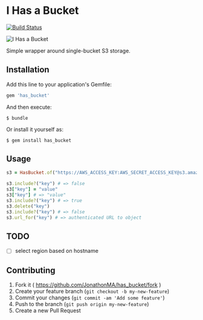 # I Has a Bucket

[![Build Status](https://travis-ci.org/JonathonMA/has_bucket.svg?branch=master)](https://travis-ci.org/JonathonMA/has_bucket)

![I Has a Bucket](http://i1.kym-cdn.com/photos/images/newsfeed/000/000/026/lolrus.jpg)

Simple wrapper around single-bucket S3 storage.

## Installation

Add this line to your application's Gemfile:

```ruby
gem 'has_bucket'
```

And then execute:

    $ bundle

Or install it yourself as:

    $ gem install has_bucket

## Usage

```ruby
s3 = HasBucket.of("https://AWS_ACCESS_KEY:AWS_SECRET_ACCESS_KEY@s3.amazonaws.com/BUCKET_NAME")

s3.include?("key") # => false
s3["key"] = "value"
s3["key"] # => "value"
s3.include?("key") # => true
s3.delete("key")
s3.include?("key") # => false
s3.url_for("key") # => authenticated URL to object
```

## TODO

- [ ] select region based on hostname

## Contributing

1. Fork it ( https://github.com/JonathonMA/has_bucket/fork )
2. Create your feature branch (`git checkout -b my-new-feature`)
3. Commit your changes (`git commit -am 'Add some feature'`)
4. Push to the branch (`git push origin my-new-feature`)
5. Create a new Pull Request
